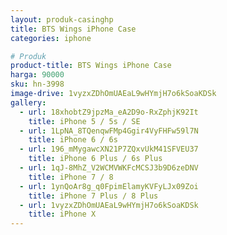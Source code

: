 ```yaml
---
layout: produk-casinghp
title: BTS Wings iPhone Case
categories: iphone

# Produk
product-title: BTS Wings iPhone Case
harga: 90000
sku: hn-3998
image-drive: 1vyzxZDhOmUAEaL9wHYmjH7o6kSoaKDSk
gallery:
  - url: 18xhobtZ9jpzMa_eA2D9o-RxZphjK92It
    title: iPhone 5 / 5s / SE
  - url: 1LpNA_8TQenqwFMp4Ggir4VyFHFw59l7N
    title: iPhone 6 / 6s
  - url: 196_mMygawcXN21P7ZQxvUkM41SFVEU37
    title: iPhone 6 Plus / 6s Plus
  - url: 1qJ-8MhZ_V2WCMVWKFcMCSJ3b9D6zeDNV
    title: iPhone 7 / 8
  - url: 1ynQoAr8g_q0FpimElamyKVFyLJx09Zoi
    title: iPhone 7 Plus / 8 Plus
  - url: 1vyzxZDhOmUAEaL9wHYmjH7o6kSoaKDSk
    title: iPhone X
---
```

